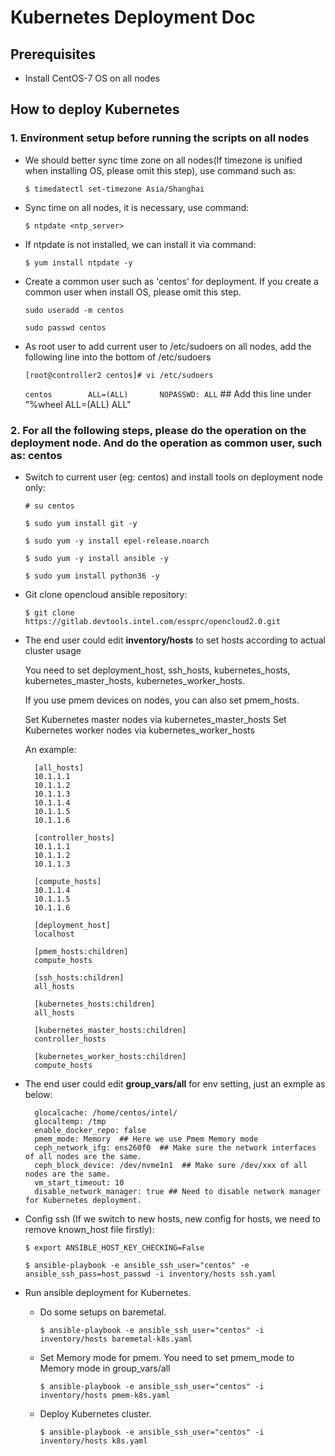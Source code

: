 # Kubernetes Deployment Doc
    
## Prerequisites
- Install CentOS-7 OS on all nodes

## How to deploy Kubernetes
### 1. Environment setup before running the scripts on all nodes
- We should better sync time zone on all nodes(If timezone is unified when installing OS, please omit this step), use command such as:

	`$ timedatectl set-timezone Asia/Shanghai`
- Sync time on all nodes, it is necessary, use command:
	
	`$ ntpdate <ntp_server>`
- If ntpdate is not installed, we can install it via command:
	
	`$ yum install ntpdate -y`
- Create a common user such as 'centos' for deployment. If you create a common user when install OS, please omit this step.

    `sudo useradd -m centos`

    `sudo passwd centos`
- As root user to add current user to /etc/sudoers on all nodes, add the following line into the bottom of /etc/sudoers

	`[root@controller2 centos]# vi /etc/sudoers`

	`centos        ALL=(ALL)       NOPASSWD: ALL` ## Add this line under "%wheel  ALL=(ALL)       ALL"

### 2. For all the following steps, please do the operation on the deployment node. And do the operation as common user, such as: centos
- Switch to current user (eg: centos) and install tools on deployment node only:

    `# su centos`

	`$ sudo yum install git -y`

	`$ sudo yum -y install epel-release.noarch`

	`$ sudo yum -y install ansible -y`

	`$ sudo yum install python36 -y`

- Git clone opencloud ansible repository:

	`$ git clone https://gitlab.devtools.intel.com/essprc/opencloud2.0.git`

- The end user could edit **inventory/hosts** to set hosts according to actual cluster usage

     You need to set deployment_host, ssh_hosts, kubernetes_hosts, kubernetes_master_hosts, kubernetes_worker_hosts.

     If you use pmem devices on nodes, you can also set pmem_hosts.

     Set Kubernetes master nodes via kubernetes_master_hosts
     Set Kubernetes worker nodes via kubernetes_worker_hosts

     An example:

        [all_hosts]
	    10.1.1.1
	    10.1.1.2
	    10.1.1.3
	    10.1.1.4
	    10.1.1.5
	    10.1.1.6
        
        [controller_hosts]
	    10.1.1.1
	    10.1.1.2
	    10.1.1.3
        
        [compute_hosts]
	    10.1.1.4
	    10.1.1.5
	    10.1.1.6
        
        [deployment_host]
        localhost
        
        [pmem_hosts:children]
        compute_hosts
        
        [ssh_hosts:children]
        all_hosts
        
        [kubernetes_hosts:children]
        all_hosts
        
        [kubernetes_master_hosts:children]
        controller_hosts
        
        [kubernetes_worker_hosts:children]
        compute_hosts
        
- The end user could edit **group_vars/all** for env setting, just an exmple as below:

        glocalcache: /home/centos/intel/
        glocaltemp: /tmp
        enable_docker_repo: false
        pmem_mode: Memory  ## Here we use Pmem Memory mode
        ceph_network_ifg: ens260f0  ## Make sure the network interfaces of all nodes are the same.
        ceph_block_device: /dev/nvme1n1  ## Make sure /dev/xxx of all nodes are the same.
        vm_start_timeout: 10
        disable_network_manager: true ## Need to disable network manager for Kubernetes deployment.

- Config ssh (If we switch to new hosts, new config for hosts, we need to remove known_host file firstly):

	`$ export ANSIBLE_HOST_KEY_CHECKING=False`

	`$ ansible-playbook -e ansible_ssh_user="centos" -e ansible_ssh_pass=host_passwd -i inventory/hosts ssh.yaml`

- Run ansible deployment for Kubernetes.

    - Do some setups on baremetal.

        `$ ansible-playbook -e ansible_ssh_user="centos" -i inventory/hosts baremetal-k8s.yaml `

    - Set Memory mode for pmem. You need to set pmem_mode to Memory mode in group_vars/all

        `$ ansible-playbook -e ansible_ssh_user="centos" -i inventory/hosts pmem-k8s.yaml`

    - Deploy Kubernetes cluster.

        `$ ansible-playbook -e ansible_ssh_user="centos" -i inventory/hosts k8s.yaml`
